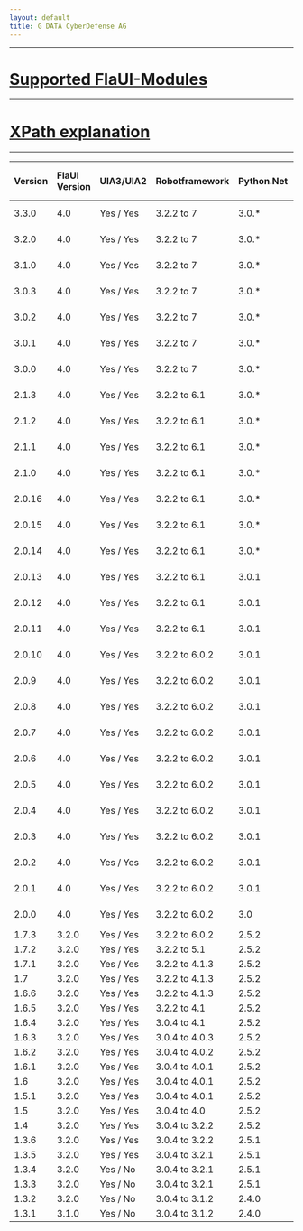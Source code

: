 ```yaml
---
layout: default
title: G DATA CyberDefense AG
---
```


---------

#   [Supported FlaUI-Modules](./modules.html)

---------

#   [XPath explanation](./xpath.html)

---------

| Version      | FlaUI Version      | UIA3/UIA2           | Robotframework      | Python.Net          | Min/Max Python Version  | Documentation                                             |
|:-------------|:------------------ | :------------------ | :------------------ | :------------------ |:------------------      | :------------------                                       |
| 3.3.0        | 4.0                | Yes / Yes           | 3.2.2 to 7          | 3.0.*               | 3.8 / 3.12              | [HTML](./keywords/3.3.0.html)/[XML](./keywords/3.3.0.xml) |
| 3.2.0        | 4.0                | Yes / Yes           | 3.2.2 to 7          | 3.0.*               | 3.8 / 3.12              | [HTML](./keywords/3.2.0.html)/[XML](./keywords/3.2.0.xml) |
| 3.1.0        | 4.0                | Yes / Yes           | 3.2.2 to 7          | 3.0.*               | 3.8 / 3.12              | [HTML](./keywords/3.1.0.html)/[XML](./keywords/3.1.0.xml) |
| 3.0.3        | 4.0                | Yes / Yes           | 3.2.2 to 7          | 3.0.*               | 3.8 / 3.12              | [HTML](./keywords/3.0.3.html)/[XML](./keywords/3.0.3.xml) |
| 3.0.2        | 4.0                | Yes / Yes           | 3.2.2 to 7          | 3.0.*               | 3.8 / 3.12              | [HTML](./keywords/3.0.2.html)/[XML](./keywords/3.0.2.xml) |
| 3.0.1        | 4.0                | Yes / Yes           | 3.2.2 to 7          | 3.0.*               | 3.8 / 3.12              | [HTML](./keywords/3.0.1.html)/[XML](./keywords/3.0.1.xml) |
| 3.0.0        | 4.0                | Yes / Yes           | 3.2.2 to 7          | 3.0.*               | 3.8 / 3.12              | [HTML](./keywords/3.0.0.html)/[XML](./keywords/3.0.0.xml) |
| 2.1.3        | 4.0                | Yes / Yes           | 3.2.2 to 6.1        | 3.0.*               | 3.8 / 3.12              | [HTML](./keywords/2.1.3.html)/[XML](./keywords/2.1.3.xml) |
| 2.1.2        | 4.0                | Yes / Yes           | 3.2.2 to 6.1        | 3.0.*               | 3.8 / 3.12              | [HTML](./keywords/2.1.2.html)/[XML](./keywords/2.1.2.xml) |
| 2.1.1        | 4.0                | Yes / Yes           | 3.2.2 to 6.1        | 3.0.*               | 3.7 / 3.12              | [HTML](./keywords/2.1.1.html)/[XML](./keywords/2.1.1.xml) |
| 2.1.0        | 4.0                | Yes / Yes           | 3.2.2 to 6.1        | 3.0.*               | 3.7 / 3.12              | [HTML](./keywords/2.1.0.html)/[XML](./keywords/2.1.0.xml) |
| 2.0.16       | 4.0                | Yes / Yes           | 3.2.2 to 6.1        | 3.0.*               | 3.7 / 3.12              | [HTML](./keywords/2.0.16.html)/[XML](./keywords/2.0.16.xml) |
| 2.0.15       | 4.0                | Yes / Yes           | 3.2.2 to 6.1        | 3.0.*               | 3.7 / 3.12              | [HTML](./keywords/2.0.15.html)/[XML](./keywords/2.0.15.xml) |
| 2.0.14       | 4.0                | Yes / Yes           | 3.2.2 to 6.1        | 3.0.*               | 3.7 / 3.12              | [HTML](./keywords/2.0.14.html)/[XML](./keywords/2.0.14.xml) |
| 2.0.13       | 4.0                | Yes / Yes           | 3.2.2 to 6.1        | 3.0.1               | 3.7 / 3.11              | [HTML](./keywords/2.0.13.html)/[XML](./keywords/2.0.13.xml) |
| 2.0.12       | 4.0                | Yes / Yes           | 3.2.2 to 6.1        | 3.0.1               | 3.7 / 3.11              | [HTML](./keywords/2.0.12.html)/[XML](./keywords/2.0.12.xml) |
| 2.0.11       | 4.0                | Yes / Yes           | 3.2.2 to 6.1        | 3.0.1               | 3.7 / 3.10              | [HTML](./keywords/2.0.11.html)/[XML](./keywords/2.0.11.xml) |
| 2.0.10       | 4.0                | Yes / Yes           | 3.2.2 to 6.0.2      | 3.0.1               | 3.7 / 3.10              | [HTML](./keywords/2.0.10.html)/[XML](./keywords/2.0.10.xml) |
| 2.0.9        | 4.0                | Yes / Yes           | 3.2.2 to 6.0.2      | 3.0.1               | 3.7 / 3.10              | [HTML](./keywords/2.0.9.html)/[XML](./keywords/2.0.9.xml) |
| 2.0.8        | 4.0                | Yes / Yes           | 3.2.2 to 6.0.2      | 3.0.1               | 3.8 / 3.10              | [HTML](./keywords/2.0.8.html)/[XML](./keywords/2.0.8.xml) |
| 2.0.7        | 4.0                | Yes / Yes           | 3.2.2 to 6.0.2      | 3.0.1               | 3.8 / 3.10              | [HTML](./keywords/2.0.7.html)/[XML](./keywords/2.0.7.xml) |
| 2.0.6        | 4.0                | Yes / Yes           | 3.2.2 to 6.0.2      | 3.0.1               | 3.8 / 3.10              | [HTML](./keywords/2.0.6.html)/[XML](./keywords/2.0.6.xml) |
| 2.0.5        | 4.0                | Yes / Yes           | 3.2.2 to 6.0.2      | 3.0.1               | 3.8 / 3.10              | [HTML](./keywords/2.0.5.html)/[XML](./keywords/2.0.5.xml) |
| 2.0.4        | 4.0                | Yes / Yes           | 3.2.2 to 6.0.2      | 3.0.1               | 3.8 / 3.10              | [HTML](./keywords/2.0.4.html)/[XML](./keywords/2.0.4.xml) |
| 2.0.3        | 4.0                | Yes / Yes           | 3.2.2 to 6.0.2      | 3.0.1               | 3.8 / 3.10              | [HTML](./keywords/2.0.3.html)/[XML](./keywords/2.0.3.xml) |
| 2.0.2        | 4.0                | Yes / Yes           | 3.2.2 to 6.0.2      | 3.0.1               | 3.8 / 3.10              | [HTML](./keywords/2.0.2.html)/[XML](./keywords/2.0.2.xml) |
| 2.0.1        | 4.0                | Yes / Yes           | 3.2.2 to 6.0.2      | 3.0.1               | 3.8 / 3.10              | [HTML](./keywords/2.0.1.html)/[XML](./keywords/2.0.1.xml) |
| 2.0.0        | 4.0                | Yes / Yes           | 3.2.2 to 6.0.2      | 3.0                 | 3.8 / 3.10              | [HTML](./keywords/2.0.0.html)/[XML](./keywords/2.0.0.xml) |
| 1.7.3        | 3.2.0              | Yes / Yes           | 3.2.2 to 6.0.2      | 2.5.2               | 3.6 / 3.9               | [HTML](./keywords/1.7.3.html)/[XML](./keywords/1.7.3.xml) |
| 1.7.2        | 3.2.0              | Yes / Yes           | 3.2.2 to 5.1        | 2.5.2               | 3.6 / 3.9               | [HTML](./keywords/1.7.2.html)/[XML](./keywords/1.7.2.xml) |
| 1.7.1        | 3.2.0              | Yes / Yes           | 3.2.2 to 4.1.3      | 2.5.2               | 3.6 / 3.9               | [HTML](./keywords/1.7.1.html)/[XML](./keywords/1.7.1.xml) |
| 1.7          | 3.2.0              | Yes / Yes           | 3.2.2 to 4.1.3      | 2.5.2               | 3.6 / 3.9               | [HTML](./keywords/1.7.html)/[XML](./keywords/1.7.xml)     |
| 1.6.6        | 3.2.0              | Yes / Yes           | 3.2.2 to 4.1.3      | 2.5.2               | 3.6 / 3.9               | [HTML](./keywords/1.6.6.html)/[XML](./keywords/1.6.6.xml) |
| 1.6.5        | 3.2.0              | Yes / Yes           | 3.2.2 to 4.1        | 2.5.2               | 3.6 / 3.9               | [HTML](./keywords/1.6.5.html)/[XML](./keywords/1.6.5.xml) |
| 1.6.4        | 3.2.0              | Yes / Yes           | 3.0.4 to 4.1        | 2.5.2               | 3.6 / 3.9               | [HTML](./keywords/1.6.4.html)/[XML](./keywords/1.6.4.xml) |
| 1.6.3        | 3.2.0              | Yes / Yes           | 3.0.4 to 4.0.3      | 2.5.2               | 3.6 / 3.9               | [HTML](./keywords/1.6.3.html)/[XML](./keywords/1.6.3.xml) |
| 1.6.2        | 3.2.0              | Yes / Yes           | 3.0.4 to 4.0.2      | 2.5.2               | 3.6 / 3.9               | [HTML](./keywords/1.6.2.html)/[XML](./keywords/1.6.2.xml) |
| 1.6.1        | 3.2.0              | Yes / Yes           | 3.0.4 to 4.0.1      | 2.5.2               | 3.6 / 3.9               | [HTML](./keywords/1.6.1.html)/[XML](./keywords/1.6.1.xml) |
| 1.6          | 3.2.0              | Yes / Yes           | 3.0.4 to 4.0.1      | 2.5.2               | 3.6 / 3.9               | [HTML](./keywords/1.6.html)/[XML](./keywords/1.6.xml)     |
| 1.5.1        | 3.2.0              | Yes / Yes           | 3.0.4 to 4.0.1      | 2.5.2               | 3.6 / 3.9               | [HTML](./keywords/1.5.1.html)/[XML](./keywords/1.5.1.xml) |
| 1.5          | 3.2.0              | Yes / Yes           | 3.0.4 to 4.0        | 2.5.2               | 3.6 / 3.9               | [HTML](./keywords/1.5.html)/[XML](./keywords/1.5.xml)     |
| 1.4          | 3.2.0              | Yes / Yes           | 3.0.4 to 3.2.2      | 2.5.2               | 3.6 / 3.9               | [HTML](./keywords/1.4.html)/[XML](./keywords/1.4.xml)     |
| 1.3.6        | 3.2.0              | Yes / Yes           | 3.0.4 to 3.2.2      | 2.5.1               | 3.6 / 3.9               | [HTML](./keywords/1.3.6.html)/[XML](./keywords/1.3.6.xml) |
| 1.3.5        | 3.2.0              | Yes / Yes           | 3.0.4 to 3.2.1      | 2.5.1               | 3.6 / 3.9               | [HTML](./keywords/1.3.5.html)/[XML](./keywords/1.3.5.xml) |
| 1.3.4        | 3.2.0              | Yes / No            | 3.0.4 to 3.2.1      | 2.5.1               | 3.6 / 3.9               | [HTML](./keywords/1.3.4.html)/[XML](./keywords/1.3.4.xml) |
| 1.3.3        | 3.2.0              | Yes / No            | 3.0.4 to 3.2.1      | 2.5.1               | 3.6 / 3.9               | [HTML](./keywords/1.3.3.html)/[XML](./keywords/1.3.3.xml) |
| 1.3.2        | 3.2.0              | Yes / No            | 3.0.4 to 3.1.2      | 2.4.0               | 3.6 / 3.9               | [HTML](./keywords/1.3.2.html)/[XML](./keywords/1.3.2.xml) |
| 1.3.1        | 3.1.0              | Yes / No            | 3.0.4 to 3.1.2      | 2.4.0               | 3.6 / 3.9               | [HTML](./keywords/1.3.1.html)/[XML](./keywords/1.3.1.xml) |
